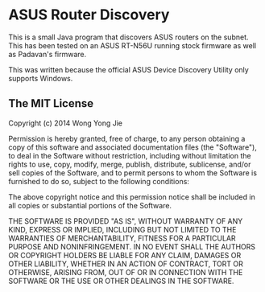 ASUS Router Discovery
=====================

This is a small Java program that discovers ASUS routers on the subnet. This
has been tested on an ASUS RT-N56U running stock firmware as well as Padavan's
firmware.

This was written because the official ASUS Device Discovery Utility only
supports Windows.

The MIT License
---------------

Copyright (c) 2014 Wong Yong Jie

Permission is hereby granted, free of charge, to any person obtaining a copy of
this software and associated documentation files (the "Software"), to deal in
the Software without restriction, including without limitation the rights to
use, copy, modify, merge, publish, distribute, sublicense, and/or sell copies
of the Software, and to permit persons to whom the Software is furnished to do
so, subject to the following conditions:

The above copyright notice and this permission notice shall be included in all
copies or substantial portions of the Software.

THE SOFTWARE IS PROVIDED "AS IS", WITHOUT WARRANTY OF ANY KIND, EXPRESS OR
IMPLIED, INCLUDING BUT NOT LIMITED TO THE WARRANTIES OF MERCHANTABILITY,
FITNESS FOR A PARTICULAR PURPOSE AND NONINFRINGEMENT. IN NO EVENT SHALL THE
AUTHORS OR COPYRIGHT HOLDERS BE LIABLE FOR ANY CLAIM, DAMAGES OR OTHER
LIABILITY, WHETHER IN AN ACTION OF CONTRACT, TORT OR OTHERWISE, ARISING FROM,
OUT OF OR IN CONNECTION WITH THE SOFTWARE OR THE USE OR OTHER DEALINGS IN THE
SOFTWARE.
